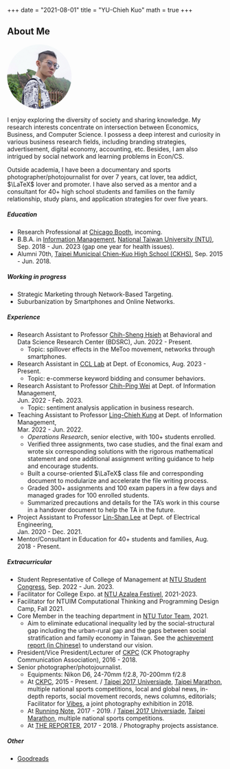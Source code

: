 
+++
date = "2021-08-01"
title = "YU-Chieh Kuo"
math = true
+++


## About Me
<div>
<img src = "/photo.jpg" class="avatar">
</div>
<style>
img{
  text-align: left;
  width: 150px;
  height: 150px;
  border-radius: 70%;
}
#left {    
 text-align: left;  
 }
</style>
<!--
{{< figure class="avatar" src="/photo.jpg" alt="Avatar">}}
-->

<!--<div style='text-align: justify; font-size: 16pt;'> --> 
<!-- I am a senior undergraduate at the [Department of Information Management](https://management.ntu.edu.tw/en/IM),
[National Taiwan University (NTU)](https://www.ntu.edu.tw/english/).
-->
I enjoy exploring the diversity of society and sharing knowledge.
My research interests concentrate on intersection between Economics, Business, and Computer Science.
I possess a deep interest and curiosity in various business research fields, including branding strategies, advertisement, digital economy, accounting, etc.
Besides, I am also intrigued by social network and learning problems in Econ/CS.

Outside academia, I have been a 
documentary and sports photographer/photojournalist for over 7 years, 
cat lover, tea addict, $\LaTeX$ lover and promoter.
I have also served as a mentor and a consultant for 40+ high school students and families on the family relationship,
study plans, and application strategies for over five years. 

##### Education
- Research Professional at [Chicago Booth](https://www.chicagobooth.edu), incoming.
- B.B.A. in [Information Management](https://management.ntu.edu.tw/en/IM), 
[National Taiwan University (NTU)](https://www.ntu.edu.tw/english/), Sep. 2018 - Jun. 2023 (gap one year for health issues).
- Alumni 70th, [Taipei Municipal Chien-Kuo High School (CKHS)](https://www.ck.tp.edu.tw/nss/p/ckweben),
Sep. 2015 - Jun. 2018.

##### Working in progress 
- Strategic Marketing through Network-Based Targeting.
- Suburbanization by Smartphones and Online Networks.
<!---
- Income Gap by Race: Job Referral, Choice and Preference from Racial Social Networks.
- Influencers in E-commerse: Matching and Persuasion to Consumers.
--->

##### Experience
- Research Assistant to Professor [Chih-Sheng Hsieh](https://sites.google.com/site/chihshenghsieh/) at Behavioral and Data Science Research Center (BDSRC), Jun. 2022 - Present.
  - Topic: spillover effects in the MeToo movement, networks through smartphones.
- Research Assistant in [CCL Lab](https://ccl-lab.github.io/research/) at Dept. of Economics, Aug. 2023 - Present.
  - Topic: e-commerse keyword bidding and consumer behaviors.
- Research Assistant to Professor [Chih-Ping Wei](https://management.ntu.edu.tw/en/IM/faculty/teacher/sn/15) at Dept. of Information Management,<br /> Jun. 2022 - Feb. 2023.
  - Topic: sentiment analysis application in business research.
- Teaching Assistant to Professor [Ling-Chieh Kung](http://www.im.ntu.edu.tw/~lckung/) at Dept. of Information Management,<br /> Mar. 2022 - Jun. 2022.
  - *Operations Research*, senior elective, with 100+ students enrolled.
  - Verified three assignments, two case studies, and the final exam and wrote six corresponding solutions with the rigorous mathematical statement and one additional
  assignment writing guidance to help and encourage students.
  - Built a course-oriented $\LaTeX$ class file and corresponding document to modularize and accelerate the file writing process.
  - Graded 300+ assignments and 100 exam papers in a few days and managed grades for 100 enrolled students.
  - Summarized precautions and details for the TA’s work in this course in a handover document to help the TA in the future.
- Project Assistant to Professor [Lin-Shan Lee](https://linshanlee.com) at Dept. of Electrical Engineering,<br /> Jan. 2020 - Dec. 2021.
- Mentor/Consultant in Education for 40+ students and families, Aug. 2018 - Present.

##### Extracurricular
- Student Representative of College of Management at 
[NTU Student Congress](https://www.facebook.com/NTUStudentCongress/), Sep. 2022 - Jun. 2023.
- Facilitator for College Expo. at [NTU Azalea Festivel](https://event.ntu.edu.tw/azalea/2022/eng.html), 2021-2023.
- Facilitator for NTUIM Computational Thinking and Programming Design Camp, Fall 2021.
- Core Member in the teaching department in [NTU Tutor Team](https://ntututorteam.com/), 2021.
  - Aim to eliminate educational inequality
  led by the social-structural gap including
  the urban-rural gap and the gaps between social stratification and family economy in Taiwan.
  See the [achievement report (in Chinese)](https://drive.google.com/file/d/1Nng5HRotynKWdHyqTVLZWLRga7oa-Fl4/view)
  to understand our vision.
- President/Vice President/Lecturer of [CKPC](https://www.facebook.com/CKPC.tw) (CK Photography Communication Association), 2016 - 2018.
- Senior photographer/photojournalist.
  - Equipments: Nikon D6, 24-70mm f/2.8, 70-200mm f/2.8
  - At [CKPC](https://www.facebook.com/CKPC.tw), 2015 - Present. / 
  [Taipei 2017 Universiade](https://en.wikipedia.org/wiki/2017_Summer_Universiade), [Taipei Marathon](https://www.taipeicitymarathon.com),
  multiple national sports competitions, local and global news, in-depth reports, social movement records, news columns, editorials; 
  Facilitator for [Vibes](https://www.facebook.com/CKPC.tw/posts/1845340012170909:0), a joint photography exhibition in 2018.
  - At [Running Note](https://running.biji.co), 2017 - 2019. / 
  [Taipei 2017 Universiade](https://en.wikipedia.org/wiki/2017_Summer_Universiade), [Taipei Marathon](https://www.taipeicitymarathon.com),
  multiple national sports competitions.
  - At [THE REPORTER](https://www.twreporter.org), 2017 - 2018. / Photography projects assistance.

##### Other
- [Goodreads](https://www.goodreads.com/user/show/168001011-jesse)
